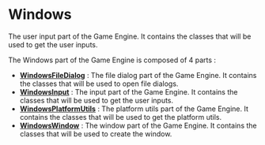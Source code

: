 # Windows

The user input part of the Game Engine. It contains the classes that will be used to get the user inputs.

The Windows part of the Game Engine is composed of 4 parts :

- [**WindowsFileDialog**](WindowsFileDialog.md) : The file dialog part of the Game Engine. It contains the classes that will be used to open file dialogs.
- [**WindowsInput**](WindowsInput.md) : The input part of the Game Engine. It contains the classes that will be used to get the user inputs.
- [**WindowsPlatformUtils**](WindowsPlatformUtils.md) : The platform utils part of the Game Engine. It contains the classes that will be used to get the platform utils.
- [**WindowsWindow**](WindowsWindow.md) : The window part of the Game Engine. It contains the classes that will be used to create the window.

